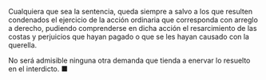 Cualquiera que sea la sentencia, queda siempre a salvo a los que resulten condenados el ejercicio de la acción ordinaria que corresponda con arreglo a derecho, pudiendo comprenderse en dicha acción el resarcimiento de las costas y perjuicios que hayan pagado o que se les hayan causado con la querella.

No será admisible ninguna otra demanda que tienda a enervar lo resuelto en el interdicto. ■